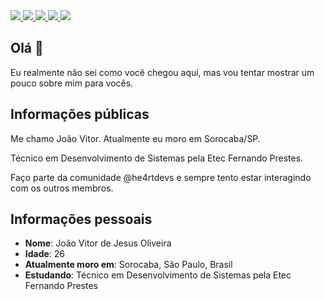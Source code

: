 <div>
  <a target="_blank" href="https://www.linkedin.com/in/joaovitordejesusoliveira">
    <img src="https://img.shields.io/badge/LinkedIn-0077B5?style=for-the-badge&logo=linkedin&logoColor=white">
  </a>
  <a target="_blank" href="https://twitter.com/joaovjo">
    <img src="https://img.shields.io/badge/Twitter-1DA1F2?style=for-the-badge&logo=twitter&logoColor=white">
  </a>
  <a target="_blank" href="https://www.instagram.com/joaovjo/">
    <img src="https://img.shields.io/badge/Instagram-E4405F?style=for-the-badge&logo=instagram&logoColor=white">
  </a>
  <a target="_blank" href="https://www.twitch.tv/joaovjo">
    <img src="https://img.shields.io/badge/Twitch-9146FF?style=for-the-badge&logo=twitch&logoColor=white">
  </a>
  <a target="_blank" href="https://www.facebook.com/joaovitordejesusoliveira">
    <img src="https://img.shields.io/badge/Facebook-1877F2?style=for-the-badge&logo=facebook&logoColor=white">
  </a>
</div>

## Olá 👋

Eu realmente não sei como você chegou aqui, mas vou tentar mostrar um pouco sobre mim para vocês.

## Informações públicas

Me chamo João Vitor. Atualmente eu moro em Sorocaba/SP.

Técnico em Desenvolvimento de Sistemas pela Etec Fernando Prestes.

Faço parte da comunidade @he4rtdevs e sempre tento estar interagindo com os outros membros.

## Informações pessoais

* **Nome**: João Vitor de Jesus Oliveira
* **Idade**: 26
* **Atualmente moro em**: Sorocaba, São Paulo, Brasil
* **Estudando**: Técnico em Desenvolvimento de Sistemas pela Etec Fernando Prestes
